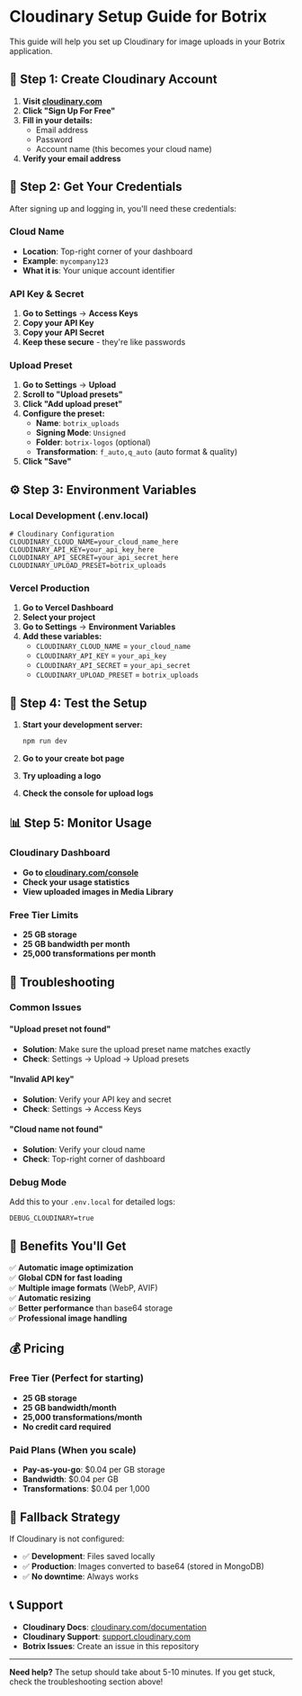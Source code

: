 # Cloudinary Setup Guide for Botrix

This guide will help you set up Cloudinary for image uploads in your Botrix application.

## 🚀 Step 1: Create Cloudinary Account

1. **Visit [cloudinary.com](https://cloudinary.com)**
2. **Click "Sign Up For Free"**
3. **Fill in your details:**
   - Email address
   - Password
   - Account name (this becomes your cloud name)
4. **Verify your email address**

## 🔑 Step 2: Get Your Credentials

After signing up and logging in, you'll need these credentials:

### Cloud Name
- **Location**: Top-right corner of your dashboard
- **Example**: `mycompany123`
- **What it is**: Your unique account identifier

### API Key & Secret
1. **Go to Settings** → **Access Keys**
2. **Copy your API Key**
3. **Copy your API Secret**
4. **Keep these secure** - they're like passwords

### Upload Preset
1. **Go to Settings** → **Upload**
2. **Scroll to "Upload presets"**
3. **Click "Add upload preset"**
4. **Configure the preset:**
   - **Name**: `botrix_uploads`
   - **Signing Mode**: `Unsigned`
   - **Folder**: `botrix-logos` (optional)
   - **Transformation**: `f_auto,q_auto` (auto format & quality)
5. **Click "Save"**

## ⚙️ Step 3: Environment Variables

### Local Development (.env.local)
```env
# Cloudinary Configuration
CLOUDINARY_CLOUD_NAME=your_cloud_name_here
CLOUDINARY_API_KEY=your_api_key_here
CLOUDINARY_API_SECRET=your_api_secret_here
CLOUDINARY_UPLOAD_PRESET=botrix_uploads
```

### Vercel Production
1. **Go to Vercel Dashboard**
2. **Select your project**
3. **Go to Settings** → **Environment Variables**
4. **Add these variables:**
   - `CLOUDINARY_CLOUD_NAME` = `your_cloud_name`
   - `CLOUDINARY_API_KEY` = `your_api_key`
   - `CLOUDINARY_API_SECRET` = `your_api_secret`
   - `CLOUDINARY_UPLOAD_PRESET` = `botrix_uploads`

## 🧪 Step 4: Test the Setup

1. **Start your development server:**
   ```bash
   npm run dev
   ```

2. **Go to your create bot page**
3. **Try uploading a logo**
4. **Check the console for upload logs**

## 📊 Step 5: Monitor Usage

### Cloudinary Dashboard
- **Go to [cloudinary.com/console](https://cloudinary.com/console)**
- **Check your usage statistics**
- **View uploaded images in Media Library**

### Free Tier Limits
- **25 GB storage**
- **25 GB bandwidth per month**
- **25,000 transformations per month**

## 🔧 Troubleshooting

### Common Issues

#### "Upload preset not found"
- **Solution**: Make sure the upload preset name matches exactly
- **Check**: Settings → Upload → Upload presets

#### "Invalid API key"
- **Solution**: Verify your API key and secret
- **Check**: Settings → Access Keys

#### "Cloud name not found"
- **Solution**: Verify your cloud name
- **Check**: Top-right corner of dashboard

### Debug Mode
Add this to your `.env.local` for detailed logs:
```env
DEBUG_CLOUDINARY=true
```

## 🎯 Benefits You'll Get

✅ **Automatic image optimization**  
✅ **Global CDN for fast loading**  
✅ **Multiple image formats** (WebP, AVIF)  
✅ **Automatic resizing**  
✅ **Better performance** than base64 storage  
✅ **Professional image handling**  

## 💰 Pricing

### Free Tier (Perfect for starting)
- **25 GB storage**
- **25 GB bandwidth/month**
- **25,000 transformations/month**
- **No credit card required**

### Paid Plans (When you scale)
- **Pay-as-you-go**: $0.04 per GB storage
- **Bandwidth**: $0.04 per GB
- **Transformations**: $0.04 per 1,000

## 🔄 Fallback Strategy

If Cloudinary is not configured:
- ✅ **Development**: Files saved locally
- ✅ **Production**: Images converted to base64 (stored in MongoDB)
- ✅ **No downtime**: Always works

## 📞 Support

- **Cloudinary Docs**: [cloudinary.com/documentation](https://cloudinary.com/documentation)
- **Cloudinary Support**: [support.cloudinary.com](https://support.cloudinary.com)
- **Botrix Issues**: Create an issue in this repository

---

**Need help?** The setup should take about 5-10 minutes. If you get stuck, check the troubleshooting section above! 